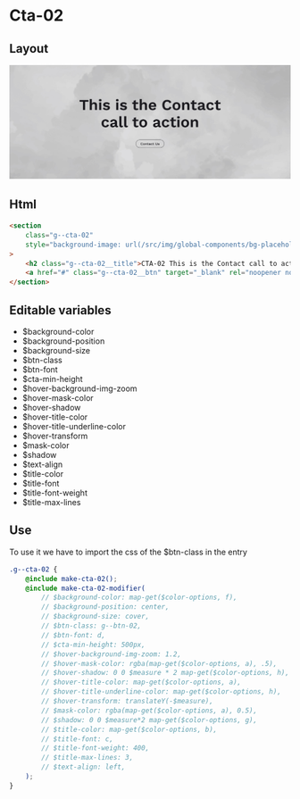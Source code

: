 # Cta-02

## Layout

![alt text][cta-02]

[cta-02]: /src/img/global-components/cta/cta-02.jpg

## Html

```html
<section
    class="g--cta-02"
    style="background-image: url(/src/img/global-components/bg-placeholder.jpg);"
>
    <h2 class="g--cta-02__title">CTA-02 This is the Contact call to action</h2>
    <a href="#" class="g--cta-02__btn" target="_blank" rel="noopener noreferrer">Contact Us</a>
</section>
```

## Editable variables

- $background-color
- $background-position
- $background-size
- $btn-class
- $btn-font
- $cta-min-height
- $hover-background-img-zoom
- $hover-mask-color
- $hover-shadow
- $hover-title-color
- $hover-title-underline-color
- $hover-transform
- $mask-color
- $shadow
- $text-align
- $title-color
- $title-font
- $title-font-weight
- $title-max-lines

## Use

To use it we have to import the css of the $btn-class in the entry

```scss
.g--cta-02 {
    @include make-cta-02();
    @include make-cta-02-modifier(
        // $background-color: map-get($color-options, f),
        // $background-position: center,
        // $background-size: cover,
        // $btn-class: g--btn-02,
        // $btn-font: d,
        // $cta-min-height: 500px,
        // $hover-background-img-zoom: 1.2,
        // $hover-mask-color: rgba(map-get($color-options, a), .5),
        // $hover-shadow: 0 0 $measure * 2 map-get($color-options, h),
        // $hover-title-color: map-get($color-options, a),
        // $hover-title-underline-color: map-get($color-options, h),
        // $hover-transform: translateY(-$measure),
        // $mask-color: rgba(map-get($color-options, a), 0.5),
        // $shadow: 0 0 $measure*2 map-get($color-options, g),
        // $title-color: map-get($color-options, b),
        // $title-font: c,
        // $title-font-weight: 400,
        // $title-max-lines: 3,
        // $text-align: left,
    );
}
```
